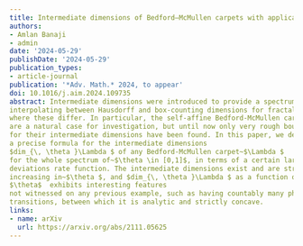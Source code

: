 ```yaml
---
title: Intermediate dimensions of Bedford–McMullen carpets with applications to Lipschitz equivalence
authors:
- Amlan Banaji
- admin
date: '2024-05-29'
publishDate: '2024-05-29'
publication_types:
- article-journal
publication: '*Adv. Math.* 2024, to appear'
doi: 10.1016/j.aim.2024.109735
abstract: Intermediate dimensions were introduced to provide a spectrum of dimensions
interpolating between Hausdorff and box-counting dimensions for fractals
where these differ. In particular, the self-affine Bedford-McMullen carpets
are a natural case for investigation, but until now only very rough bounds
for their intermediate dimensions have been found. In this paper, we determine
a precise formula for the intermediate dimensions
$dim_{\, \theta }\Lambda $ of any Bedford-McMullen carpet~$\Lambda $
for the whole spectrum of~$\theta \in [0,1]$, in terms of a certain large
deviations rate function. The intermediate dimensions exist and are strictly
increasing in~$\theta $, and $dim_{\, \theta }\Lambda $ as a function of 
$\theta$  exhibits interesting features
not witnessed on any previous example, such as having countably many phase
transitions, between which it is analytic and strictly concave.
links:
- name: arXiv
  url: https://arxiv.org/abs/2111.05625
---
```

